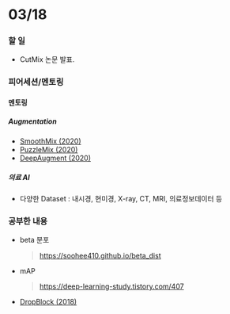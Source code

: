 # 03/18

### 할 일

* CutMix 논문 발표.



### 피어세션/멘토링

#### 멘토링

##### Augmentation

* [SmoothMix (2020)](https://openaccess.thecvf.com/content_CVPRW_2020/html/w45/Lee_SmoothMix_A_Simple_Yet_Effective_Data_Augmentation_to_Train_Robust_CVPRW_2020_paper.html)
* [PuzzleMix (2020)](https://arxiv.org/abs/2009.06962)
* [DeepAugment (2020)](https://arxiv.org/abs/2006.16241)



##### 의료 AI

* 다양한 Dataset : 내시경, 현미경, X-ray, CT, MRI, 의료정보데이터 등 



### 공부한 내용

* beta 분포

  > https://soohee410.github.io/beta_dist

* mAP

  > https://deep-learning-study.tistory.com/407

* [DropBlock (2018)]()